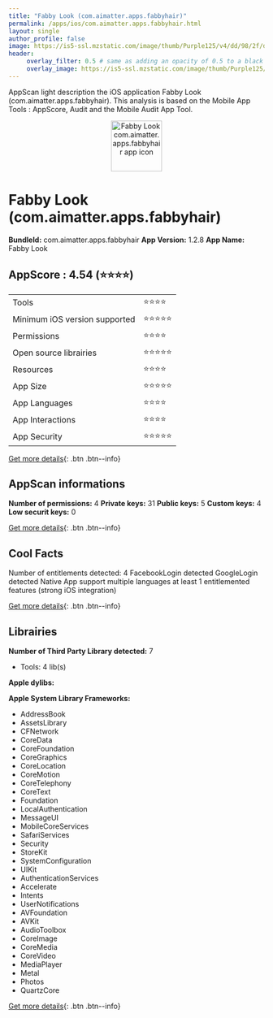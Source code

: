 ```yaml
---
title: "Fabby Look (com.aimatter.apps.fabbyhair)"
permalink: /apps/ios/com.aimatter.apps.fabbyhair.html
layout: single
author_profile: false
image: https://is5-ssl.mzstatic.com/image/thumb/Purple125/v4/dd/98/2f/dd982fb2-5092-ff42-c5ad-5f87b701a062/AppIconE-1x_U007emarketing-0-10-0-0-85-220.png/512x512bb.jpg
header: 
     overlay_filter: 0.5 # same as adding an opacity of 0.5 to a black background
     overlay_image: https://is5-ssl.mzstatic.com/image/thumb/Purple125/v4/dd/98/2f/dd982fb2-5092-ff42-c5ad-5f87b701a062/AppIconE-1x_U007emarketing-0-10-0-0-85-220.png/512x512bb.jpg
---
```

AppScan light description the iOS application Fabby Look (com.aimatter.apps.fabbyhair). This analysis is based on the Mobile App Tools : AppScore, Audit and the Mobile Audit App Tool.

  
  
<div style="text-align: center;"><img src="https://is5-ssl.mzstatic.com/image/thumb/Purple125/v4/dd/98/2f/dd982fb2-5092-ff42-c5ad-5f87b701a062/AppIconE-1x_U007emarketing-0-10-0-0-85-220.png/512x512bb.jpg" width="100" height="100" alt="Fabby Look com.aimatter.apps.fabbyhair app icon"></div>  
  
# Fabby Look (com.aimatter.apps.fabbyhair)

**BundleId:** com.aimatter.apps.fabbyhair
**App Version:** 1.2.8
**App Name:** Fabby Look


## AppScore : 4.54 (⭐️⭐️⭐️⭐️) 

<table>
<tr><td> Tools </td><td> ⭐️⭐️⭐️⭐️ </td></tr>
<tr><td> Minimum iOS version supported </td><td> ⭐️⭐️⭐️⭐️⭐️ </td></tr>
<tr><td> Permissions </td><td> ⭐️⭐️⭐️⭐️ </td></tr>
<tr><td> Open source librairies </td><td> ⭐️⭐️⭐️⭐️⭐️ </td></tr>
<tr><td> Resources </td><td> ⭐️⭐️⭐️⭐️ </td></tr>
<tr><td> App Size </td><td> ⭐️⭐️⭐️⭐️⭐️ </td></tr>
<tr><td> App Languages </td><td> ⭐️⭐️⭐️⭐️ </td></tr>
<tr><td> App Interactions </td><td> ⭐️⭐️⭐️⭐️ </td></tr>
<tr><td> App Security </td><td> ⭐️⭐️⭐️⭐️⭐️ </td></tr>
</table>

[Get more details](/pricing.html){: .btn .btn--info}  
  
## AppScan informations 

**Number of permissions:** 4
**Private keys:** 31
**Public keys:** 5
**Custom keys:** 4
**Low securit keys:** 0
  
[Get more details](/pricing.html){: .btn .btn--info}

## Cool Facts

Number of entitlements detected: 4
FacebookLogin detected
GoogleLogin detected
Native App
support multiple languages
at least 1 entitlemented features (strong iOS integration)
  
[Get more details](/pricing.html){: .btn .btn--info}

## Librairies 
**Number of Third Party Library detected:** 7
- Tools: 4 lib(s)

**Apple dylibs:**


**Apple System Library Frameworks:**
- AddressBook
- AssetsLibrary
- CFNetwork
- CoreData
- CoreFoundation
- CoreGraphics
- CoreLocation
- CoreMotion
- CoreTelephony
- CoreText
- Foundation
- LocalAuthentication
- MessageUI
- MobileCoreServices
- SafariServices
- Security
- StoreKit
- SystemConfiguration
- UIKit
- AuthenticationServices
- Accelerate
- Intents
- UserNotifications
- AVFoundation
- AVKit
- AudioToolbox
- CoreImage
- CoreMedia
- CoreVideo
- MediaPlayer
- Metal
- Photos
- QuartzCore


  
[Get more details](/pricing.html){: .btn .btn--info}

